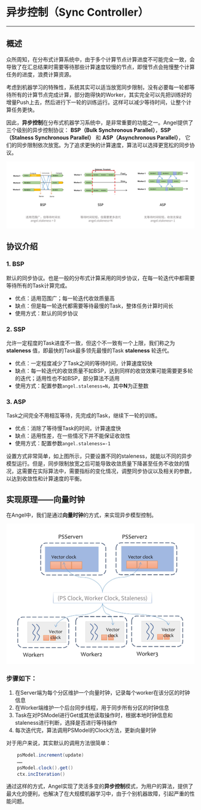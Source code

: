 # 异步控制（Sync Controller）

---

## 概述



众所周知，在分布式计算系统中，由于多个计算节点计算进度不可能完全一致，会导致了在汇总结果时需要等待那些计算速度较慢的节点，即慢节点会拖慢整个计算任务的进度，浪费计算资源。

考虑到机器学习的特殊性，系统其实可以适当放宽同步限制，没有必要每一轮都等待所有的计算节点完成计算，部分跑得快的Worker，其实完全可以先把训练好的增量Push上去，然后进行下一轮的训练运行。这样可以减少等待时间，让整个计算任务更快。

因此，**异步控制**在分布式机器学习系统中，是非常重要的功能之一。Angel提供了三个级别的异步控制协议： **BSP（Bulk Synchronous Parallel）**，**SSP（Stalness Synchronous Parallel）** 和 **ASP（Asynchronous Parallel）**， 它们的同步限制依次放宽。为了追求更快的计算速度，算法可以选择更宽松的同步协议。


![](../img/sync_controller.png)

## 协议介绍

### 1. BSP
默认的同步协议。也是一般的分布式计算采用的同步协议，在每一轮迭代中都需要等待所有的Task计算完成。

 - 优点：适用范围广；每一轮迭代收敛质量高
 - 缺点：但是每一轮迭代都需要等待最慢的Task，整体任务计算时间长
 - 使用方式：默认的同步协议

### 2. SSP

允许一定程度的Task进度不一致，但这个不一致有一个上限，我们称之为 **staleness** 值，即最快的Task最多领先最慢的Task **staleness** 轮迭代。


- 优点：一定程度减少了Task之间的等待时间，计算速度较快
- 缺点：每一轮迭代的收敛质量不如BSP，达到同样的收敛效果可能需要更多轮的迭代；适用性也不如BSP，部分算法不适用
- 使用方式：配置参数`angel.staleness=N`，其中**N**为正整数

### 3. ASP

Task之间完全不用相互等待，先完成的Task，继续下一轮的训练。

- 优点：消除了等待慢Task的时间，计算速度快
- 缺点：适用性差，在一些情况下并不能保证收敛性
- 使用方式：配置参数`angel.staleness=-1`

设置方式非常简单，如上图所示，只要设置不同的staleness，就能以不同的异步模型运行。但是，同步限制放宽之后可能导致收敛质量下降甚至任务不收敛的情况，这需要在实际算法中，需要指标的变化情况，调整同步协议以及相关的参数，以达到收敛性和计算速度的平衡。

## 实现原理——向量时钟

在Angel中，我们是通过**向量时钟**的方式，来实现异步模型控制。

![](../img/sync_controller_1.png)


### 步骤如下：

1. 在Server端为每个分区维护一个向量时钟，记录每个worker在该分区的时钟信息
2. 在Worker端维护一个后台同步线程，用于同步所有分区的时钟信息
3. Task在对PSModel进行Get或其他读取操作时，根据本地时钟信息和staleness进行判断，选择是否进行等待操作
4. 每次迭代完，算法调用PSModel的Clock方法，更新向量时钟

对于用户来说，其实默认的调用方法很简单：

```Scala
	psModel.increment(update)
	……
	psModel.clock().get()
	ctx.incIteration()


```


通过这样的方式，Angel实现了灵活多变的**异步控制**模式，为用户的算法，提供了最大化的便利，也解决了在大规模机器学习中，由于个别机器故障，引起严重的性能问题。
